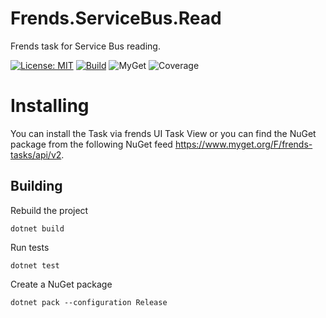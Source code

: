 # Frends.ServiceBus.Read
Frends task for Service Bus reading.

[![License: MIT](https://img.shields.io/badge/License-MIT-green.svg)](https://opensource.org/licenses/MIT) 
[![Build](https://github.com/FrendsPlatform/Frends.ServiceBus/actions/workflows/Send_build_and_test_on_main.yml/badge.svg)](https://github.com/FrendsPlatform/Frends.ServiceBus/actions)
![MyGet](https://img.shields.io/myget/frends-tasks/v/Frends.ServiceBus.Read)
![Coverage](https://app-github-custom-badges.azurewebsites.net/Badge?key=FrendsPlatform/Frends.ServiceBus/Frends.ServiceBus.Read|main)

# Installing

You can install the Task via frends UI Task View or you can find the NuGet package from the following NuGet feed https://www.myget.org/F/frends-tasks/api/v2.

## Building

Rebuild the project

`dotnet build`

Run tests

`dotnet test`

Create a NuGet package

`dotnet pack --configuration Release`